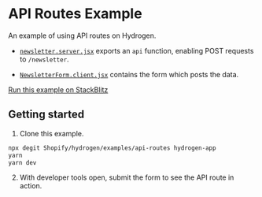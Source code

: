 # API Routes Example

An example of using API routes on Hydrogen.

- [`newsletter.server.jsx`](./src/routes/newsletter.server.jsx) exports an `api` function, enabling POST requests to `/newsletter`.

- [`NewsletterForm.client.jsx`](./src/components/NewsletterForm.client.jsx) contains the form which posts the data.

[Run this example on StackBlitz](https://stackblitz.com/fork/github/shopify/hydrogen/tree/stackblitz/examples/api-routes)

## Getting started

1. Clone this example.

```bash
npx degit Shopify/hydrogen/examples/api-routes hydrogen-app
yarn
yarn dev
```

2. With developer tools open, submit the form to see the API route in action.
